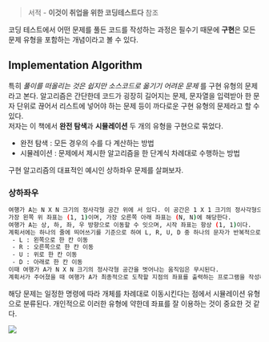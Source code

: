 > 서적 - **이것이 취업을 위한 코딩테스트다** 참조

코딩 테스트에서 어떤 문제를 풀든 코드를 작성하는 과정은 필수기 때문에 **구현**은 모든 문제 유형을 포함하는 개념이라고 볼 수 있다.

## Implementation Algorithm
특히 *풀이를 떠올리는 것은 쉽지만 소스코드로 옮기기 어려운 문제* 를 구현 유형의 문제라고 본다. 알고리즘은 간단한데 코드가 굉장히 길어지는 문제, 문자열을 입력받아 한 문자 단위로 끊어서 리스트에 넣어야 하는 문제 등이 까다로운 구현 유형의 문제라고 할 수 있다.  
저자는 이 책에서 **완전 탐색**과 **시뮬레이션** 두 개의 유형을 구현으로 묶었다. 
- 완전 탐색 : 모든 경우의 수를 다 계산하는 방법
- 시뮬레이션 : 문제에서 제시한 알고리즘을 한 단계식 차례대로 수행하는 방법

구현 알고리즘의 대표적인 예시인 상하좌우 문제를 살펴보자.

### 상하좌우
```sh
여행가 A는 N X N 크기의 정사각형 공간 위에 서 있다. 이 공간은 1 X 1 크기의 정사각형으로 나누어져 있다.
가장 왼쪽 위 좌표는 (1, 1)이며, 가장 오른쪽 아래 좌표는 (N, N)에 해당한다.
여행가 A는 상, 하, 좌, 우 방향으로 이동할 수 잇으며, 시작 좌표는 항상 (1, 1)이다.
계획서에는 하나의 줄에 띄어쓰기를 기준으로 하여 L, R, U, D 중 하나의 문자가 반복적으로 적혀 있다.
 - L : 왼쪽으로 한 칸 이동
 - R : 오른쪽으로 한 칸 이동
 - U : 위로 한 칸 이동
 - D : 아래로 한 칸 이동
이때 여행가 A가 N X N 크기의 정사각형 공간을 벗어나는 움직임은 무시된다.
계획서가 주어졌을 때 여행가 A가 최종적으로 도착할 지점의 좌표를 출력하는 프로그램을 작성하시오.
```

해당 문제는 일정한 명령에 따라 개체를 차례대로 이동시킨다는 점에서 시뮬레이션 유형으로 분류된다. 개인적으로 이러한 유형에 약한데 좌표를 잘 이용하는 것이 중요한 것 같다.

![](https://user-images.githubusercontent.com/46131688/100571190-e2f57900-3315-11eb-997e-eb85eeee6c4d.png)

